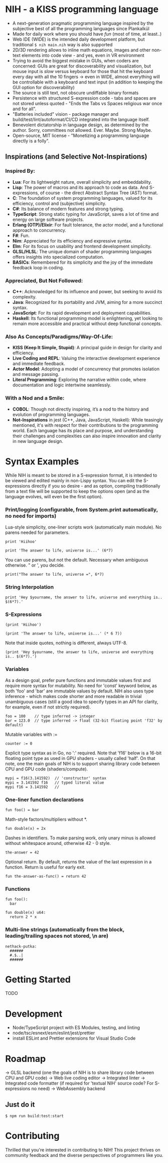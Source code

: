 # NIH - a KISS programming language

- A next-generation pragmatic programming language inspired by the subjective best of all the programming languages since Plankalkül
- Made for daily work where you should have *fun* (most of time, at least..)
- Web IDE (WIDE) is the intended daily development platform, but traditional ```$ nih main.nih``` way is also supported
- 2D/3D rendering allows to inline math equations, images and other non-text elements into code view - and yes, even in VR environment
- Trying to avoid the biggest mistake in GUIs, when coders are concerned: GUIs are great for discoverability and visualization, but mouse input is *slow* versus keyboard for those that hit the keyboard every day with all the 10 fingers -> even in WIDE, almost everything will be controllable with a keyboard and text input (in addition to keeping the GUI option for discoverability)
- The source is still text, not obscure undiffable binary formats
- Persistence with structured S-expression code - tabs and spaces are not stored unless quoted - "Ends the Tabs vs Spaces religious war once and for all".
- "Batteries included" vision - package manager and build/test/lint/autoformat/CI/CD integrated into the language itself.
- Benevolent dictatorship in language design, as determined by the author. Sorry, committees not allowed. Ever. Maybe. Strong Maybe.
- Open-source, MIT license - "Monetizing a programming language directly is a folly".

## Inspirations (and Selective Not-Inspirations)

### Inspired By:
- **Lua**: For its lightweight nature, overall simplicity and embeddability.
- **Lisp**: The power of macros and its approach to code as data. And S-expressions, of course - the direct Abstract Syntax Tree (AST) format.
- **C**: The foundation of system programming languages, valued for its efficiency, control and (subjective) simplicity.
- **C#**: Its balance of modern features and strong typing.
- **TypeScript**: Strong static typing for JavaScript, saves a lot of time and energy on large software projects.
- **Erlang (OTP)/Elixir**: For fault tolerance, the actor model, and a functional approach to concurrency.
- **F#**: Fun.
- **Nim**: Appreciated for its efficiency and expressive syntax.
- **Elm**: For its focus on usability and frontend development simplicity.
- **GLSL/HLSL**: The unique domain of shader programming languages offers insights into specialized computation.
- **BASICs**: Remembered for its simplicity and the joy of the immediate feedback loop in coding.

### Appreciated, But Not Followed:
- **C++**: Acknowledged for its influence and power, but seeking to avoid its complexity.
- **Java**: Recognized for its portability and JVM, aiming for a more succinct syntax.
- **JavaScript**: For its rapid development and deployment capabilities.
- **Haskell**: Its functional programming model is enlightening, yet looking to remain more accessible and practical without deep functional concepts.

### Also As Concepts/Paradigms/Way-Of-Life:
- **KISS (Keep It Simple, Stupid)**: A principal guide in design for clarity and efficiency.
- **Live Coding and REPL**: Valuing the interactive development experience and immediate feedback.
- **Actor Model**: Adopting a model of concurrency that promotes isolation and message passing.
- **Literal Programming**: Exploring the narrative within code, where documentation and logic intertwine seamlessly.

### With a Nod and a Smile:
- **COBOL**: Though not directly inspiring, it’s a nod to the history and evolution of programming languages.
- **Not-Inspirations** in jest (C++, Java, JavaScript, Haskell): While teasingly mentioned, it's with respect for their contributions to the programming world. Each language has its place and purpose, and understanding their challenges and complexities can also inspire innovation and clarity in new language design.

# Syntax Examples

While NIH is meant to be stored in a S-expression format, it is intended to be viewed and edited mainly in non-Lispy syntax. You can edit the S-expressions directly if you so desire - and as option, compiling traditionally from a text file will be supported to keep the options open (and as the language evolves, will even be the first option).

### Print/logging (configurable, from System.print automatically, no need for imports)

Lua-style simplicity, one-liner scripts work (automatically main module). No parens needed for parameters.
~~~
print 'Hiihoo'
~~~
~~~
print 'The answer to life, universe is...' (6*7)
~~~
You can use parens, but not the default. Necessary when ambiguous otherwise. " or ', you decide.
~~~
print("The answer to life, universe =", 6*7)
~~~

### String Interpolation
~~~
print 'Hey $yourname, the answer to life, universe and everything is.. $(6*7).'
~~~

### S-Expressions
~~~
(print 'Hiihoo')
~~~
~~~
(print 'The answer to life, universe is...' (* 6 7))
~~~
Note that inside quotes, nothing is different, always UTF-8.
~~~
(print 'Hey $yourname, the answer to life, universe and everything is.. $(6*7).')
~~~
### Variables

As a design goal, prefer pure functions and immutable values first and require more syntax for mutability. No need for 'const' keyword below, as both 'foo' and 'bar' are immutable values by default. NIH also uses type inference - which makes code shorter and more readable in trivial unambiguous cases (still a good idea to specify types in an API for clarity, for example, even if not strictly required).
~~~
foo = 100    // type inferred -> integer
bar = 123.0  // type inferred -> float (32-bit floating point 'f32' by default)
~~~

Mutable variables with :=
~~~
counter := 0
~~~

Explicit type syntax as in Go, no ':' required. Note that 'f16' below is a 16-bit floating point type as used in GPU shaders - usually called 'half'. On that note, one the main goals of NIH is to support sharing library code between CPU and GPU code (shaders/compute).
~~~
mypi = f16(3.141592)  // 'constructor' syntax
mypi = 3.141592 f16   // typed literal value
mypi f16 = 3.141592   // 
~~~
### One-liner function declarations
~~~
fun foo() = bar
~~~

Math-style factors/multipliers without *.
~~~
fun double(x) = 2x
~~~

Dashes in identifiers. To make parsing work, only unary minus is allowed without whitespace around, otherwise 42 - 0 style.
~~~
the-answer = 42
~~~

Optional return. By default, returns the value of the last expression in a function. Return is useful for early exit.
~~~
fun the-answer-as-func() = return 42
~~~
### Functions
~~~
fun foo():
  bar
~~~

~~~
fun double(x) u64:
  return 2 * x
~~~
### Multi-line strings (automatically from the block, leading/trailing spaces not stored, \n are)
~~~
nethack-putka:
  ######
  #.$..|
  ######
~~~

# Getting Started

TODO

# Development

- Node/TypeScript project with ES Modules, testing, and linting
- node/tsc/esnext/esm/eslint/jest/prettier
- install ESLint and Prettier extensions for Visual Studio Code

# Roadmap

-> GLSL backend (one the goals of NIH is to share library code between CPU and GPU code)
-> Web live coding editor
-> Integrated linter
-> Integrated code formatter (if required for 'textual NIH' source code? For S-expressions no need)
-> WebAssembly backend

## Just do it

~~~
$ npm run build:test:start
~~~

# Contributing

Thrilled that you're interested in contributing to NIH! This project thrives on community feedback and the diverse perspectives of programmers like you.
